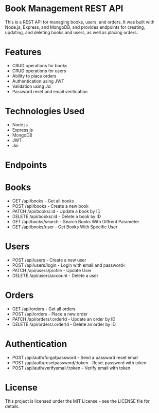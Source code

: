 <h1>Book Management REST API</h1>
<p>
  This is a REST API for managing books, users, and orders. It was built with
  Node.js, Express, and MongoDB, and provides endpoints for creating, updating,
  and deleting books and users, as well as placing orders.
</p>
<h1>Features</h1>
<ul>
  <li>CRUD operations for books</li>
  <li>CRUD operations for users</li>
  <li>Ability to place orders</li>
  <li>Authentication using JWT</li>
  <li>Validation using Joi</li>
  <li>Password reset and email verification</li>
</ul>

<h1>Technologies Used</h1>
<ul>
  <li>Node.js</li>
  <li>Express.js</li>
  <li>MongoDB</li>
  <li>JWT</li>
  <li>Joi</li>
</ul>

<h1>Endpoints</h1>
<h1>Books</h1>
<ul>
  <li>GET /api/books - Get all books</li>
  <li>POST /api/books - Create a new book</li>
  <li>PATCH /api/books/:id - Update a book by ID</li>
  <li>DELETE /api/books/:id - Delete a book by ID</li>
  <li>GET /api/books/search - Search Books With Diffrent Parameter</li>
  <li>GET /api/books/user - Get Books With Specific User</li>
</ul>

<h1>Users</h1>
<ul>
  <li>POST /api/users - Create a new user</li>
  <li>POST /api/users/login - Login with email and password<</li>
  <li>PATCH /api/users/profile - Update User</li>
  <li>DELETE /api/users/account - Delete a user</li>
</ul>

<h1>Orders</h1>
<ul>
  <li>GET /api/orders - Get all orders</li>
  <li>POST /api/orders - Place a new order</li>
  <li>PATCH /api/orders/:orderId - Update an order by ID</li>
  <li>DELETE /api/orders/:orderId - Delete an order by ID</li>
</ul>

<h1>Authentication</h1>

<ul>
  <li>POST /api/auth/forgotpassword - Send a password reset email</li>
  <li>POST /api/auth/resetpassword/:token - Reset password with token</li>
  <li>POST /api/auth/verifyemail/:token - Verify email with token</li>
</ul>

<h1>License</h1>
<p>
  This project is licensed under the MIT License - see the LICENSE file for
  details.
</p>

